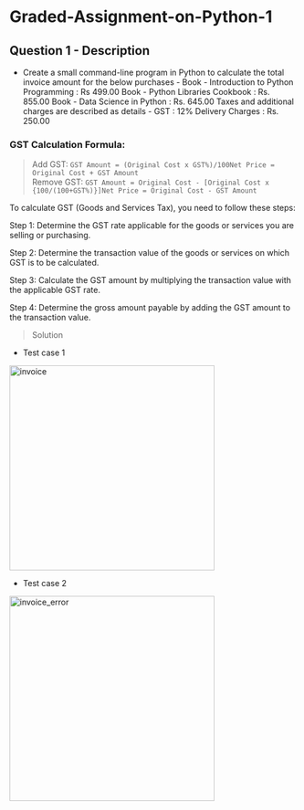 # Graded-Assignment-on-Python-1

## Question 1 - Description
 - Create a small command-line program in Python to calculate the total invoice amount for the below purchases - 
Book - Introduction to Python Programming : Rs 499.00
Book - Python Libraries Cookbook : Rs. 855.00
Book - Data Science in Python : Rs. 645.00
Taxes and additional charges are described as details - GST : 12%
Delivery Charges : Rs. 250.00



### GST Calculation Formula:

> Add GST: `GST Amount = (Original Cost x GST%)/100Net Price = Original Cost + GST Amount` <br/>
Remove GST: `GST Amount = Original Cost - [Original Cost x {100/(100+GST%)}]Net Price = Original Cost - GST Amount` </br>

To calculate GST (Goods and Services Tax), you need to follow these steps:

Step 1: Determine the GST rate applicable for the goods or services you are selling or purchasing.

Step 2: Determine the transaction value of the goods or services on which GST is to be calculated.

Step 3: Calculate the GST amount by multiplying the transaction value with the applicable GST rate.

Step 4: Determine the gross amount payable by adding the GST amount to the transaction value.

> Solution
- Test case 1
<img width="359" alt="invoice" src="https://user-images.githubusercontent.com/93705673/235346160-6cc876c7-b9d7-4bf8-a98c-c3c72a3892f7.png"/>

- Test case 2
<img width="359" alt="invoice_error" src="https://user-images.githubusercontent.com/93705673/235346306-50af627e-6aeb-4eab-a258-a5ae6dd72e48.png"/>

